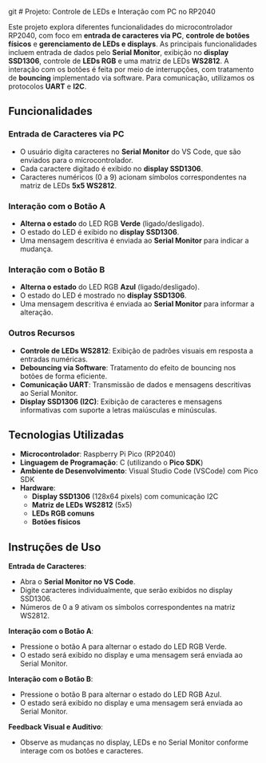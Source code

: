 git # Projeto: Controle de LEDs e Interação com PC no RP2040

Este projeto explora diferentes funcionalidades do microcontrolador RP2040, com foco em **entrada de caracteres via PC**, **controle de botões físicos** e **gerenciamento de LEDs e displays**. As principais funcionalidades incluem entrada de dados pelo **Serial Monitor**, exibição no **display SSD1306**, controle de **LEDs RGB** e uma matriz de LEDs **WS2812**. A interação com os botões é feita por meio de interrupções, com tratamento de **bouncing** implementado via software. Para comunicação, utilizamos os protocolos **UART** e **I2C**.

## Funcionalidades

### Entrada de Caracteres via PC
- O usuário digita caracteres no **Serial Monitor** do VS Code, que são enviados para o microcontrolador.
- Cada caractere digitado é exibido no **display SSD1306**.
- Caracteres numéricos (0 a 9) acionam símbolos correspondentes na matriz de LEDs **5x5 WS2812**.

### Interação com o Botão A
- **Alterna o estado** do LED RGB **Verde** (ligado/desligado).
- O estado do LED é exibido no **display SSD1306**.
- Uma mensagem descritiva é enviada ao **Serial Monitor** para indicar a mudança.

### Interação com o Botão B
- **Alterna o estado** do LED RGB **Azul** (ligado/desligado).
- O estado do LED é mostrado no **display SSD1306**.
- Uma mensagem descritiva é enviada ao **Serial Monitor** para informar a alteração.

### Outros Recursos
- **Controle de LEDs WS2812**: Exibição de padrões visuais em resposta a entradas numéricas.
- **Debouncing via Software**: Tratamento do efeito de bouncing nos botões de forma eficiente.
- **Comunicação UART**: Transmissão de dados e mensagens descritivas ao Serial Monitor.
- **Display SSD1306 (I2C)**: Exibição de caracteres e mensagens informativas com suporte a letras maiúsculas e minúsculas.

## Tecnologias Utilizadas

- **Microcontrolador**: Raspberry Pi Pico (RP2040)
- **Linguagem de Programação**: C (utilizando o **Pico SDK**)
- **Ambiente de Desenvolvimento**: Visual Studio Code (VSCode) com Pico SDK
- **Hardware**:
  - **Display SSD1306** (128x64 pixels) com comunicação I2C
  - **Matriz de LEDs WS2812** (5x5)
  - **LEDs RGB comuns**
  - **Botões físicos**

## Instruções de Uso

**Entrada de Caracteres**:

- Abra o **Serial Monitor no VS Code**.
- Digite caracteres individualmente, que serão exibidos no display SSD1306.
- Números de 0 a 9 ativam os símbolos correspondentes na matriz WS2812.

**Interação com o Botão A**:

- Pressione o botão A para alternar o estado do LED RGB Verde.
- O estado será exibido no display e uma mensagem será enviada ao Serial Monitor.

**Interação com o Botão B**:

- Pressione o botão B para alternar o estado do LED RGB Azul.
- O estado será exibido no display e uma mensagem será enviada ao Serial Monitor.

**Feedback Visual e Auditivo**:

- Observe as mudanças no display, LEDs e no Serial Monitor conforme interage com os botões e caracteres.
